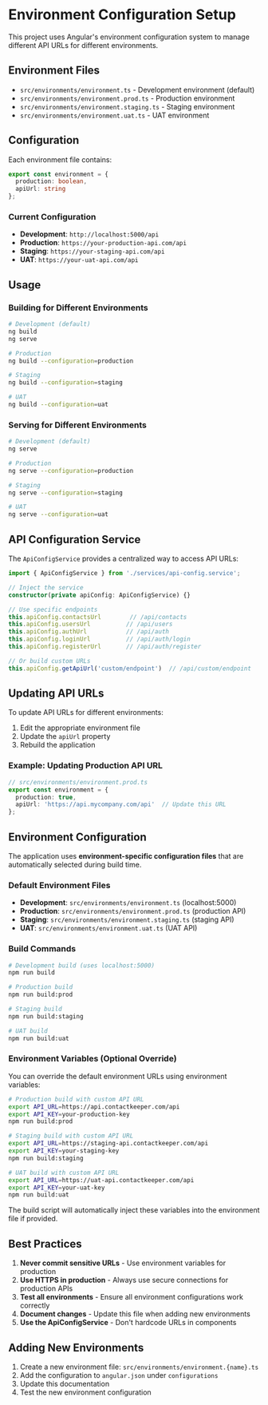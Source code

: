 # Environment Configuration Setup

This project uses Angular's environment configuration system to manage different API URLs for different environments.

## Environment Files

- `src/environments/environment.ts` - Development environment (default)
- `src/environments/environment.prod.ts` - Production environment
- `src/environments/environment.staging.ts` - Staging environment
- `src/environments/environment.uat.ts` - UAT environment

## Configuration

Each environment file contains:

```typescript
export const environment = {
  production: boolean,
  apiUrl: string
};
```

### Current Configuration

- **Development**: `http://localhost:5000/api`
- **Production**: `https://your-production-api.com/api`
- **Staging**: `https://your-staging-api.com/api`
- **UAT**: `https://your-uat-api.com/api`

## Usage

### Building for Different Environments

```bash
# Development (default)
ng build
ng serve

# Production
ng build --configuration=production

# Staging
ng build --configuration=staging

# UAT
ng build --configuration=uat
```

### Serving for Different Environments

```bash
# Development (default)
ng serve

# Production
ng serve --configuration=production

# Staging
ng serve --configuration=staging

# UAT
ng serve --configuration=uat
```

## API Configuration Service

The `ApiConfigService` provides a centralized way to access API URLs:

```typescript
import { ApiConfigService } from './services/api-config.service';

// Inject the service
constructor(private apiConfig: ApiConfigService) {}

// Use specific endpoints
this.apiConfig.contactsUrl        // /api/contacts
this.apiConfig.usersUrl          // /api/users
this.apiConfig.authUrl           // /api/auth
this.apiConfig.loginUrl          // /api/auth/login
this.apiConfig.registerUrl       // /api/auth/register

// Or build custom URLs
this.apiConfig.getApiUrl('custom/endpoint')  // /api/custom/endpoint
```

## Updating API URLs

To update API URLs for different environments:

1. Edit the appropriate environment file
2. Update the `apiUrl` property
3. Rebuild the application

### Example: Updating Production API URL

```typescript
// src/environments/environment.prod.ts
export const environment = {
  production: true,
  apiUrl: 'https://api.mycompany.com/api'  // Update this URL
};
```

## Environment Configuration

The application uses **environment-specific configuration files** that are automatically selected during build time.

### Default Environment Files

- **Development**: `src/environments/environment.ts` (localhost:5000)
- **Production**: `src/environments/environment.prod.ts` (production API)
- **Staging**: `src/environments/environment.staging.ts` (staging API)
- **UAT**: `src/environments/environment.uat.ts` (UAT API)

### Build Commands

```bash
# Development build (uses localhost:5000)
npm run build

# Production build
npm run build:prod

# Staging build
npm run build:staging

# UAT build
npm run build:uat
```

### Environment Variables (Optional Override)

You can override the default environment URLs using environment variables:

```bash
# Production build with custom API URL
export API_URL=https://api.contactkeeper.com/api
export API_KEY=your-production-key
npm run build:prod

# Staging build with custom API URL
export API_URL=https://staging-api.contactkeeper.com/api
export API_KEY=your-staging-key
npm run build:staging

# UAT build with custom API URL
export API_URL=https://uat-api.contactkeeper.com/api
export API_KEY=your-uat-key
npm run build:uat
```

The build script will automatically inject these variables into the environment file if provided.

## Best Practices

1. **Never commit sensitive URLs** - Use environment variables for production
2. **Use HTTPS in production** - Always use secure connections for production APIs
3. **Test all environments** - Ensure all environment configurations work correctly
4. **Document changes** - Update this file when adding new environments
5. **Use the ApiConfigService** - Don't hardcode URLs in components

## Adding New Environments

1. Create a new environment file: `src/environments/environment.{name}.ts`
2. Add the configuration to `angular.json` under `configurations`
3. Update this documentation
4. Test the new environment configuration

